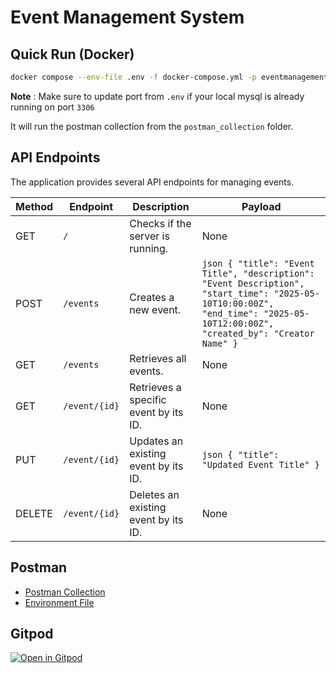 # Event Management System

## Quick Run (Docker)

```bash
docker compose --env-file .env -f docker-compose.yml -p eventmanagement up -d --build
```
**Note** : Make sure to update port from `.env` if your local mysql is already running on port `3306`

It will run the postman collection from the `postman_collection` folder. 

## API Endpoints

The application provides several API endpoints for managing events.

| Method | Endpoint      | Description                           | Payload                                                                                                                                                                            |
|--------|---------------|---------------------------------------|------------------------------------------------------------------------------------------------------------------------------------------------------------------------------------|
| GET    | `/`           | Checks if the server is running.      | None                                                                                                                                                                               |
| POST   | `/events`     | Creates a new event.                  | ```json { "title": "Event Title", "description": "Event Description", "start_time": "2025-05-10T10:00:00Z", "end_time": "2025-05-10T12:00:00Z", "created_by": "Creator Name" } ``` |
| GET    | `/events`     | Retrieves all events.                 | None                                                                                                                                                                               |
| GET    | `/event/{id}` | Retrieves a specific event by its ID. | None                                                                                                                                                                               |
| PUT    | `/event/{id}` | Updates an existing event by its ID.  | ```json { "title": "Updated Event Title" } ```                                                                                                                                     |
| DELETE | `/event/{id}` | Deletes an existing event by its ID.  | None                                                                                                                                                                               |

## Postman 

 - [Postman Collection](./postman_collection/GoLangProgram.postman_collection.json)
 - [Environment File](./postman_collection/GoLangProgram.postman_environment.json)

## Gitpod
[![Open in Gitpod](https://gitpod.io/button/open-in-gitpod.svg)](https://gitpod.io/#https://github.com/tuhin47/EventManagementGo)

